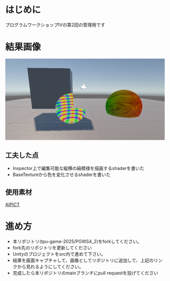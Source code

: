 # はじめに
プログラムワークショップⅣの第2回の管理用です

# 結果画像

![第2回の結果](screenshot.png)
## 工夫した点
- Inspector上で編集可能な縦横の縞模様を描画するshaderを書いた
- BaseTextureから色を変化させるshaderを書いた


## 使用素材
[AIPICT](https://aipict.com/)

# 進め方

- 本リポジトリ(tpu-game-2025/PGWS4_2)をforkしてください。
- fork先のリポジトリを更新してください
- Unityのプロジェクトをsrc内で進めて下さい。
- 結果を画面キャプチャして、画像としてリポジトリに追加して、上記のリンクから見れるようにしてください。
- 完成したら本リポジトリのmainブランチにpull requestを投げてください

